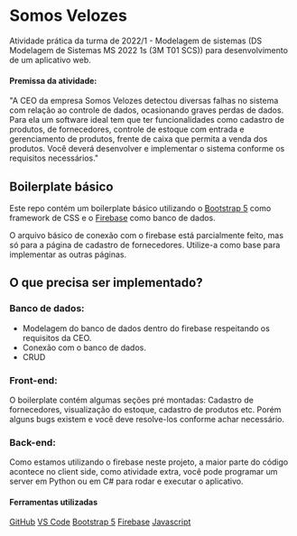# Somos Velozes
Atividade prática da turma de 2022/1 - Modelagem de sistemas (DS Modelagem de Sistemas MS 2022 1s (3M T01 SCS)) para desenvolvimento de um aplicativo web.

#### Premissa da atividade:
"A CEO da empresa Somos Velozes detectou diversas falhas no sistema com relação ao controle de dados, ocasionando graves perdas de dados. Para ela um software ideal tem que ter funcionalidades como cadastro de produtos, de fornecedores, controle de estoque com entrada e gerenciamento de produtos, frente de caixa que permita a venda dos produtos. Você deverá desenvolver e implementar o sistema conforme os requisitos necessários."

## Boilerplate básico
Este repo contém um boilerplate básico utilizando o [Bootstrap 5](https://getbootstrap.com/) como framework de CSS e o [Firebase](https://firebase.google.com/) como banco de dados.

O arquivo básico de conexão com o firebase está parcialmente feito, mas só para a página de cadastro de fornecedores. Utilize-a como base para implementar as outras páginas.

## O que precisa ser implementado?

### Banco de dados:
- Modelagem do banco de dados dentro do firebase respeitando os requisitos da CEO.
- Conexão com o banco de dados.
- CRUD

### Front-end:

O boilerplate contém algumas seções pré montadas: Cadastro de fornecedores, visualização do estoque, cadastro de produtos etc. 
Porém alguns bugs existem e você deve resolve-los conforme achar necessário.

### Back-end:

Como estamos utilizando o firebase neste projeto, a maior parte do código acontece no client side, como atividade extra, você pode programar um server em Python ou em C# para rodar e executar o aplicativo.


#### Ferramentas utilizadas
[GitHub](https://github.com/)
[VS Code](https://code.visualstudio.com/)
[Bootstrap 5](https://getbootstrap.com/)
[Firebase](https://firebase.google.com/)
[Javascript](https://www.javascript.com/)